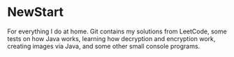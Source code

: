 # NewStart
For everything I do at home.
Git contains my solutions from LeetCode, some tests on how Java works, learning how decryption and encryption work, creating images via Java, and some other small console programs.

